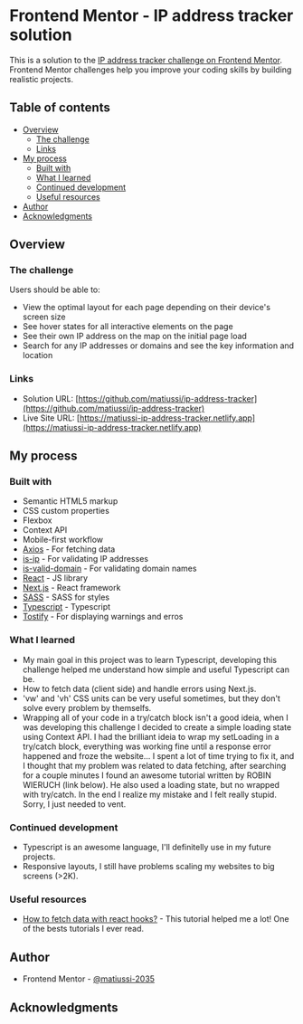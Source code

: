 # Frontend Mentor - IP address tracker solution

This is a solution to the [IP address tracker challenge on Frontend Mentor](https://www.frontendmentor.io/challenges/ip-address-tracker-I8-0yYAH0). Frontend Mentor challenges help you improve your coding skills by building realistic projects. 

## Table of contents

- [Overview](#overview)
  - [The challenge](#the-challenge)
  - [Links](#links)
- [My process](#my-process)
  - [Built with](#built-with)
  - [What I learned](#what-i-learned)
  - [Continued development](#continued-development)
  - [Useful resources](#useful-resources)
- [Author](#author)
- [Acknowledgments](#acknowledgments)


## Overview

### The challenge

Users should be able to:

- View the optimal layout for each page depending on their device's screen size
- See hover states for all interactive elements on the page
- See their own IP address on the map on the initial page load
- Search for any IP addresses or domains and see the key information and location


### Links

- Solution URL: [https://github.com/matiussi/ip-address-tracker](https://github.com/matiussi/ip-address-tracker)
- Live Site URL: [https://matiussi-ip-address-tracker.netlify.app](https://matiussi-ip-address-tracker.netlify.app)



## My process

### Built with

- Semantic HTML5 markup
- CSS custom properties
- Flexbox
- Context API
- Mobile-first workflow
- [Axios](https://github.com/axios/axios) - For fetching data
- [is-ip](https://github.com/sindresorhus/is-ip#readme) - For validating IP addresses
- [is-valid-domain](https://github.com/miguelmota/is-valid-domain) - For validating domain names
- [React](https://reactjs.org/) - JS library
- [Next.js](https://nextjs.org/) - React framework
- [SASS](https://sass-lang.com/) - SASS for styles
- [Typescript](https://www.typescriptlang.org/) - Typescript
- [Tostify](https://fkhadra.github.io/react-toastify) - For displaying warnings and erros


### What I learned

- My main goal in this project was to learn Typescript, developing this challenge helped me understand how simple and useful Typescript can be.
- How to fetch data (client side) and handle errors using Next.js.
- 'vw' and 'vh' CSS units can be very useful sometimes, but they don't solve every problem by themselfs.
- Wrapping all of your code in a try/catch block isn't a good ideia, when I was developing this challenge I decided to create a simple loading state using Context API. I had the brilliant ideia to wrap my setLoading in a try/catch block, everything was working fine until a response error happened and froze the website... I spent a lot of time trying to fix it, and I thought that my problem was related to data fetching, after searching for a couple minutes I found an awesome tutorial written by ROBIN WIERUCH (link below). He also used a loading state, but no wrapped with try/catch. In the end I realize my mistake and I felt really stupid. Sorry, I just needed to vent.


### Continued development

- Typescript is an awesome language, I'll definitelly use in my future projects.
- Responsive layouts, I still have problems scaling my websites to big screens (>2K).


### Useful resources

- [How to fetch data with react hooks?](https://www.robinwieruch.de/react-hooks-fetch-data) - This tutorial helped me a lot! One of the bests tutorials I ever read.


## Author

- Frontend Mentor - [@matiussi-2035](https://www.frontendmentor.io/profile/matiussi-2035)


## Acknowledgments

